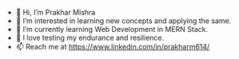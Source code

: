 - 👋 Hi, I’m Prakhar Mishra
- 👀 I’m interested in learning new concepts and applying the same.
- 🌱 I’m currently learning Web Development in MERN Stack.
- 💞️ I love testing my endurance and resilience.
- 📫 Reach me at https://www.linkedin.com/in/prakharm614/

